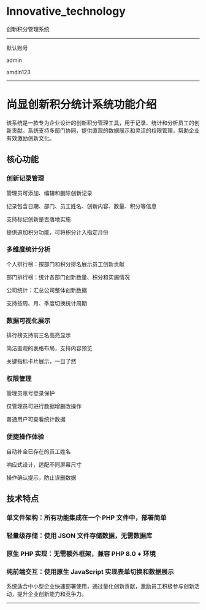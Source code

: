 # Innovative_technology

创新积分管理系统

----

默认账号  

admin

amdin123


-------------
# 尚显创新积分统计系统功能介绍

该系统是一款专为企业设计的创新积分管理工具，用于记录、统计和分析员工的创新贡献。系统支持多部门协同，提供直观的数据展示和灵活的权限管理，帮助企业有效激励创新文化。

## 核心功能

### 创新记录管理

管理员可添加、编辑和删除创新记录

记录包含日期、部门、员工姓名、创新内容、数量、积分等信息

支持标记创新是否落地实施

提供追加积分功能，可将积分计入指定月份

### 多维度统计分析
个人排行榜：按部门和积分排名展示员工创新贡献

部门排行榜：统计各部门创新数量、积分和实施情况

公司统计：汇总公司整体创新数据

支持按周、月、季度切换统计周期

### 数据可视化展示

排行榜支持前三名高亮显示

简洁直观的表格布局，支持内容预览

关键指标卡片展示，一目了然

### 权限管理

管理员账号登录保护

仅管理员可进行数据增删改操作

普通用户可查看统计数据

### 便捷操作体验

自动补全已存在的员工姓名

响应式设计，适配不同屏幕尺寸

操作确认提示，防止误删数据

## 技术特点

### 单文件架构：所有功能集成在一个 PHP 文件中，部署简单

### 轻量级存储：使用 JSON 文件存储数据，无需数据库

### 原生 PHP 实现：无需额外框架，兼容 PHP 8.0 + 环境

### 纯前端交互：使用原生 JavaScript 实现表单切换和数据展示

系统适合中小型企业快速部署使用，通过量化创新贡献，激励员工积极参与创新活动，提升企业创新能力和竞争力。

----

